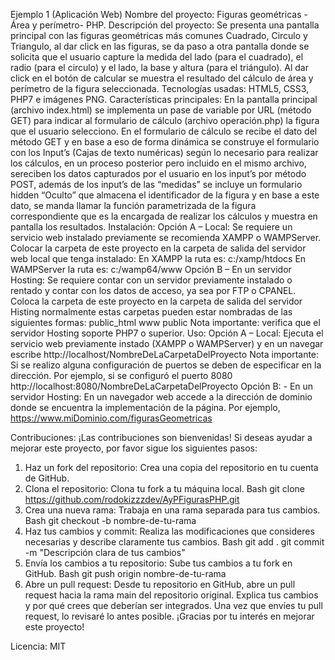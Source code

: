Ejemplo 1 (Aplicación Web)
Nombre del proyecto: Figuras geométricas - Área y perímetro- PHP.
Descripción del proyecto: Se presenta una pantalla principal con las figuras geométricas más comunes Cuadrado, Circulo y Triangulo, al dar click en las figuras, se da paso a otra pantalla donde se solicita que el usuario capture la medida del lado (para el cuadrado), el radio (para el circulo) y el lado, la base y altura (para el triángulo). Al dar click en el botón de calcular se muestra el resultado del cálculo de área y perímetro de la figura seleccionada.
Tecnologías usadas: HTML5, CSS3, PHP7 e imágenes PNG.
Características principales: En la pantalla principal (archivo index.html) se implementa un pase de variable por URL (método GET) para indicar al formulario de cálculo (archivo operación.php) la figura que el usuario selecciono. En el formulario de cálculo se recibe el dato del método GET y en base a eso de forma dinámica se construye el formulario con los Input’s (Cajas de texto numéricas) según lo necesario para realizar los cálculos, en un proceso posterior pero incluido en el mismo archivo, sereciben los datos capturados por el usuario en los input’s por método POST, además de los input’s de las “medidas” se incluye un formulario hidden “Oculto” que almacena el identificador de la figura y en base a este dato, se manda llamar la función parametrizada de la figura correspondiente que es la encargada de realizar los cálculos y muestra en pantalla los resultados.
Instalación: Opción A – Local: Se requiere un servicio web instalado previamente se recomienda XAMPP o WAMPServer.
Colocar la carpeta de este proyecto en la carpeta de salida del servidor web local que tenga instalado:
En XAMPP la ruta es: c:/xamp/htdocs
En WAMPServer la ruta es: c:/wamp64/www
Opción B – En un servidor Hosting: Se requiere contar con un servidor previamente instalado o rentado y contar con los datos de acceso, ya sea por FTP o CPANEL.
Coloca la carpeta de este proyecto en la carpeta de salida del servidor Histing normalmente estas carpetas pueden estar nombradas de las siguientes formas:
public_html
www
public
Nota importante: verifica que el servidor Hosting soporte PHP7 o superior.
Uso: Opción A – Local: Ejecuta el servicio web previamente instado (XAMPP o WAMPServer) y en un navegar escribe http://localhost/NombreDeLaCarpetaDelProyecto
Nota importante: Si se realizo alguna configuración de puertos se deben de especificar en la dirección. Por ejemplo, si se configuró el puerto 8080 http://localhost:8080/NombreDeLaCarpetaDelProyecto
Opción B: - En un servidor Hosting: En un navegador web accede a la dirección de dominio donde se encuentra la implementación de la página. Por ejemplo, https://www.miDominio.com/figurasGeometricas

Contribuciones: 
¡Las contribuciones son bienvenidas! Si deseas ayudar a mejorar este proyecto, por favor sigue los siguientes pasos:
1.	Haz un fork del repositorio: Crea una copia del repositorio en tu cuenta de GitHub.
2.	Clona el repositorio: Clona tu fork a tu máquina local.
Bash
git clone https://github.com/rodokizzzdev/AyPFigurasPHP.git
3.	Crea una nueva rama: Trabaja en una rama separada para tus cambios.
Bash
git checkout -b nombre-de-tu-rama
4.	Haz tus cambios y commit: Realiza las modificaciones que consideres necesarias y describe claramente tus cambios.
Bash
git add .
git commit -m "Descripción clara de tus cambios"
5.	Envía los cambios a tu repositorio: Sube tus cambios a tu fork en GitHub.
Bash
git push origin nombre-de-tu-rama
6.	Abre un pull request: Desde tu repositorio en GitHub, abre un pull request hacia la rama main del repositorio original. Explica tus cambios y por qué crees que deberían ser integrados.
Una vez que envíes tu pull request, lo revisaré lo antes posible. ¡Gracias por tu interés en mejorar este proyecto!

Licencia: MIT
